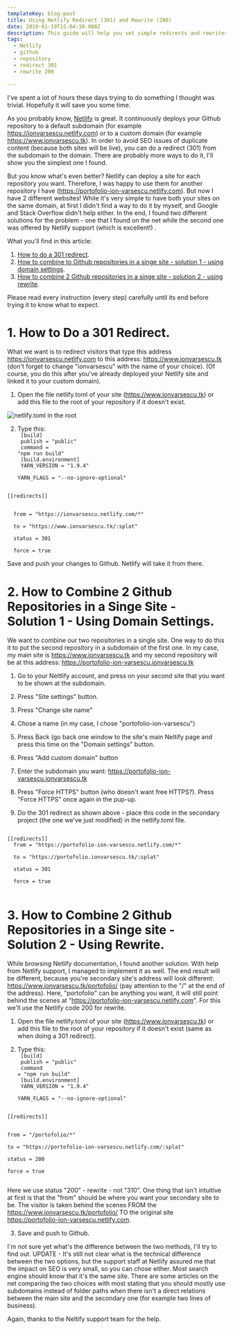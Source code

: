 ```yaml
---
templateKey: blog-post
title: Using Netlify Redirect (301) and Rewrite (200)
date: 2019-01-19T15:04:10.000Z
description: This guide will help you set simple redirects and rewrites in Netlify in a few simple scenarios.
tags:
  - Netlify
  - github
  - repository
  - redirect 301
  - rewrite 200

---
```



I've spent a lot of hours these days trying to do something I thought was trivial. Hopefully it will save you some time.

As you probably know, <a href="https://www.netlify.com/" target="_blank">Netlify</a>
 is great. It continuously deploys your Github repository to a default subdomain (for example https://ionvarsescu.netlify.com) or to a custom domain (for example <a href="https://www.ionvarsescu.tk" target="_blank">https://www.ionvarsescu.tk)</a>. In order to avoid SEO issues of duplicate content (because both sites will be live), you can do a redirect (301) from the subdomain to the domain. There are probably more ways to do it, I'll show you the simplest one I found.

But you know what's even better? Netlify can deploy a site for each repository you want. Therefore, I was happy to use them for another repository I have (https://portofolio-ion-varsescu.netlify.com). But now I have 2 different websites! While it's very simple to have both your sites on the same domain, at first I didn't find a way to do it by myself, and Google and Stack Overflow didn't help either. In the end, I found two different solutions for the problem - one that I found on the net while the second one was offered by Netlify support (which is excellent!) .

What you'll find in this article:
 1. [How to do a 301 redirect](#1-how-to-do-a-301-redirect).
 2. [How to combine to Github repositories in a singe site - solution 1 - using domain settings](#2-how-to-combine-2-github-repositories-in-a-singe-site-solution-1-using-domain-settings).
 3. [How to combine 2 Github repositories in a singe site - solution 2 - using rewrite](#3-how-to-combine-2-github-repositories-in-a-singe-site-solution-2-Using-Rewrite).

Please read every instruction (every step) carefully until its end before trying it to know what to expect. 

# 1. How to Do a 301 Redirect.
What we want is to redirect visitors that type this address  https://ionvarsescu.netlify.com to this address: https://www.ionvarsescu.tk
(don't forget to change "ionvarsescu" with the name of your choice).
(Of course, you do this after you've already deployed your Netlify site and linked it to your custom domain).

1. Open the file netlify.toml of your site (https://www.ionvarsescu.tk) or add this file to the root of your repository if it doesn't exist.

![netlify.toml in the root](/img/folder-structure-for-toml-file.PNG "Put netlify.toml at the root of you main site repo")

2. Type this:
<code><br>
[build]<br>
  publish = "public"<br>
  command = "npm run build"<br>
[build.environment]<br>
  YARN_VERSION = "1.9.4"<br>
  YARN_FLAGS = "--no-ignore-optional"
</code><br>
<code>
[[redirects]]<br>
</code>
<code>
  from = "https://ionvarsescu.netlify.com/*"<br>
  to = "https://www.ionvarsescu.tk/:splat"<br>
  status = 301<br>
  force = true
</code>


Save and push your changes to Github. Netlify will take it from there.



# 2. How to Combine 2 Github Repositories in a Singe Site - Solution 1 - Using Domain Settings.

We want to combine our two repositories in a single site. One way to do this it to put the second repository in a subdomain of the first one.
In my case, my main site is https://www.ionvarsescu.tk and my second repository will be at this address: https://portofolio-ion-varsescu.ionvarsescu.tk

1. Go to your Neltlify account, and press on your second site that you want to be shown at the subdomain. 

2. Press "Site settings" button.

3. Press "Change site name"

4. Chose a name (in my case, I chose "portofolio-ion-varsescu")

5. Press Back (go back one window to the site's main Neltify page and press this time on the "Domain settings" button.

6. Press "Add custom domain" button

7. Enter the subdomain you want:
https://portofolio-ion-varsescu.ionvarsescu.tk

8. Press "Force HTTPS" button (who doesn't want free HTTPS?). Press "Force HTTPS" once again in the pup-up.

9. Do the 301 redirect as shown above - place this code in the secondary project (the one we've just modified) in the netlify.toml file.

<code>
[[redirects]]
  from = "https://portofolio-ion-varsescu.netlify.com/*"<br>
  to = "https://portofolio.ionvarsescu.tk/:splat"<br>
  status = 301<br>
  force = true

</code>




# 3. How to Combine 2 Github Repositories in a Singe site - Solution 2 - Using Rewrite.

While browsing Netlify documentation, I found another solution. With help from Netlify support, I managed to implement it as well. The end result will be different, because you're secondary site's address will look different:
https://www.ionvarsescu.tk/portofolio/  (pay attention to the "/" at the end of the address).
Here, "portofolio" can be anything you want, it will still point behind the scenes at "https://portofolio-ion-varsescu.netlify.com".
For this we'll use the Netlify code 200 for rewrite.

1. Open the file netlify.toml of your site (https://www.ionvarsescu.tk) or add this file to the root of your repository if it doesn't exist (same as when doing a 301 redirect).

2. Type this:
<code><br>
[build]<br>
publish = "public"<br>
command = "npm run build"<br>
[build.environment]<br>
YARN_VERSION = "1.9.4"<br>
YARN_FLAGS = "--no-ignore-optional"
</code><br>
<code>
[[redirects]]<br>
</code>
<code>
from = "/portofolio/*"<br>
to = "https://portofolio-ion-varsescu.netlify.com/:splat"<br>
status = 200<br>
force = true<br>
</code>

Here we use status "200" - rewrite - not "310". One thing that isn't intuitive at first is that the "from" should be where you want your secondary site to be. The visitor is taken behind the scenes FROM the https://www.ionvarsescu.tk/portofolio/ TO the original site https://portofolio-ion-varsescu.netlify.com.

3. Save and push to Github.


I'm not sure yet what's the difference between the two methods, I'll try to find out.
UPDATE - It's still not clear what is the technical difference between the two options, but the support staff at Netlify assured me that the impact on SEO is very small, so you can chose either.
Most search engine should know that it's the same site.
There are some articles on the net comparing the two choices with most stating that you should mostly use subdomains instead of folder paths when there isn't a direct relations between the main site
and the secondary one (for example two lines of business).

Again, thanks to the Neltify support team for the help.